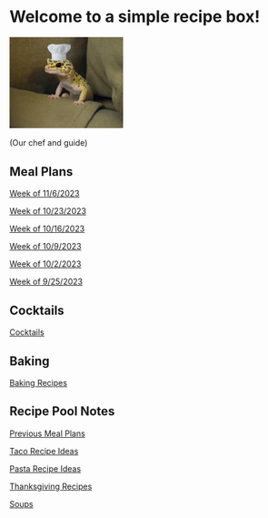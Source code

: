 # Welcome to a simple recipe box!

<img src="./lizard_chef.jpg" alt="Our Hero" width="200"/>

(Our chef and guide) 

## Meal Plans

[Week of 11/6/2023](./mealplan2023110606.md)

[Week of 10/23/2023](./mealplan20231023.md)

[Week of 10/16/2023](./mealplan20231016.md)

[Week of 10/9/2023](./mealplan20231009.md)

[Week of 10/2/2023](./mealplan20231002.md)

[Week of 9/25/2023](./mealplan20230925.md)


## Cocktails

[Cocktails](./CockTailIndex.md)

## Baking

[Baking Recipes](./BakingIndex.md)

## Recipe Pool Notes

[Previous Meal Plans](./PreviousMealPlansIndex.md)

[Taco Recipe Ideas](./TacoRecipeIdeas.md)

[Pasta Recipe Ideas](./PastaRecipeIdeas.md)

[Thanksgiving Recipes](./ThanksgivingIndex.md)

[Soups](./SoupIndex.md)